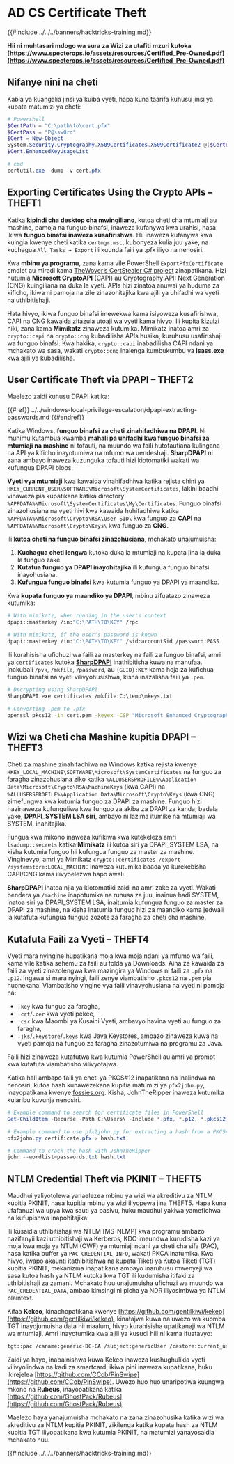 # AD CS Certificate Theft

{{#include ../../../banners/hacktricks-training.md}}

**Hii ni muhtasari mdogo wa sura za Wizi za utafiti mzuri kutoka [https://www.specterops.io/assets/resources/Certified_Pre-Owned.pdf](https://www.specterops.io/assets/resources/Certified_Pre-Owned.pdf)**

## Nifanye nini na cheti

Kabla ya kuangalia jinsi ya kuiba vyeti, hapa kuna taarifa kuhusu jinsi ya kupata matumizi ya cheti:
```powershell
# Powershell
$CertPath = "C:\path\to\cert.pfx"
$CertPass = "P@ssw0rd"
$Cert = New-Object
System.Security.Cryptography.X509Certificates.X509Certificate2 @($CertPath, $CertPass)
$Cert.EnhancedKeyUsageList

# cmd
certutil.exe -dump -v cert.pfx
```
## Exporting Certificates Using the Crypto APIs – THEFT1

Katika **kipindi cha desktop cha mwingiliano**, kutoa cheti cha mtumiaji au mashine, pamoja na funguo binafsi, inaweza kufanywa kwa urahisi, hasa ikiwa **funguo binafsi inaweza kusafirishwa**. Hii inaweza kufanywa kwa kuingia kwenye cheti katika `certmgr.msc`, kubonyeza kulia juu yake, na kuchagua `All Tasks → Export` ili kuunda faili ya .pfx iliyo na nenosiri.

Kwa **mbinu ya programu**, zana kama vile PowerShell `ExportPfxCertificate` cmdlet au miradi kama [TheWover’s CertStealer C# project](https://github.com/TheWover/CertStealer) zinapatikana. Hizi hutumia **Microsoft CryptoAPI** (CAPI) au Cryptography API: Next Generation (CNG) kuingiliana na duka la vyeti. APIs hizi zinatoa anuwai ya huduma za kificho, ikiwa ni pamoja na zile zinazohitajika kwa ajili ya uhifadhi wa vyeti na uthibitishaji.

Hata hivyo, ikiwa funguo binafsi imewekwa kama isiyoweza kusafirishwa, CAPI na CNG kawaida zitazuia utoaji wa vyeti kama hivyo. Ili kupita kizuizi hiki, zana kama **Mimikatz** zinaweza kutumika. Mimikatz inatoa amri za `crypto::capi` na `crypto::cng` kubadilisha APIs husika, kuruhusu usafirishaji wa funguo binafsi. Kwa hakika, `crypto::capi` inabadilisha CAPI ndani ya mchakato wa sasa, wakati `crypto::cng` inalenga kumbukumbu ya **lsass.exe** kwa ajili ya kubadilisha.

## User Certificate Theft via DPAPI – THEFT2

Maelezo zaidi kuhusu DPAPI katika:

{{#ref}}
../../windows-local-privilege-escalation/dpapi-extracting-passwords.md
{{#endref}}

Katika Windows, **funguo binafsi za cheti zinahifadhiwa na DPAPI**. Ni muhimu kutambua kwamba **mahali pa uhifadhi kwa funguo binafsi za mtumiaji na mashine** ni tofauti, na muundo wa faili hutofautiana kulingana na API ya kificho inayotumiwa na mfumo wa uendeshaji. **SharpDPAPI** ni zana ambayo inaweza kuzunguka tofauti hizi kiotomatiki wakati wa kufungua DPAPI blobs.

**Vyeti vya mtumiaji** kwa kawaida vinahifadhiwa katika rejista chini ya `HKEY_CURRENT_USER\SOFTWARE\Microsoft\SystemCertificates`, lakini baadhi vinaweza pia kupatikana katika directory `%APPDATA%\Microsoft\SystemCertificates\My\Certificates`. Funguo binafsi zinazohusiana na vyeti hivi kwa kawaida huhifadhiwa katika `%APPDATA%\Microsoft\Crypto\RSA\User SID\` kwa funguo za **CAPI** na `%APPDATA%\Microsoft\Crypto\Keys\` kwa funguo za **CNG**.

Ili **kutoa cheti na funguo binafsi zinazohusiana**, mchakato unajumuisha:

1. **Kuchagua cheti lengwa** kutoka duka la mtumiaji na kupata jina la duka la funguo zake.
2. **Kutatua funguo ya DPAPI inayohitajika** ili kufungua funguo binafsi inayohusiana.
3. **Kufungua funguo binafsi** kwa kutumia funguo ya DPAPI ya maandiko.

Kwa **kupata funguo ya maandiko ya DPAPI**, mbinu zifuatazo zinaweza kutumika:
```bash
# With mimikatz, when running in the user's context
dpapi::masterkey /in:"C:\PATH\TO\KEY" /rpc

# With mimikatz, if the user's password is known
dpapi::masterkey /in:"C:\PATH\TO\KEY" /sid:accountSid /password:PASS
```
Ili kurahisisha ufichuzi wa faili za masterkey na faili za funguo binafsi, amri ya `certificates` kutoka [**SharpDPAPI**](https://github.com/GhostPack/SharpDPAPI) inathibitisha kuwa na manufaa. Inakubali `/pvk`, `/mkfile`, `/password`, au `{GUID}:KEY` kama hoja za kufichua funguo binafsi na vyeti vilivyohusishwa, kisha inazalisha faili ya `.pem`.
```bash
# Decrypting using SharpDPAPI
SharpDPAPI.exe certificates /mkfile:C:\temp\mkeys.txt

# Converting .pem to .pfx
openssl pkcs12 -in cert.pem -keyex -CSP "Microsoft Enhanced Cryptographic Provider v1.0" -export -out cert.pfx
```
## Wizi wa Cheti cha Mashine kupitia DPAPI – THEFT3

Cheti za mashine zinahifadhiwa na Windows katika rejista kwenye `HKEY_LOCAL_MACHINE\SOFTWARE\Microsoft\SystemCertificates` na funguo za faragha zinazohusiana ziko katika `%ALLUSERSPROFILE%\Application Data\Microsoft\Crypto\RSA\MachineKeys` (kwa CAPI) na `%ALLUSERSPROFILE%\Application Data\Microsoft\Crypto\Keys` (kwa CNG) zimefungwa kwa kutumia funguo za DPAPI za mashine. Funguo hizi hazinaweza kufunguliwa kwa funguo za akiba za DPAPI za kanda; badala yake, **DPAPI_SYSTEM LSA siri**, ambayo ni lazima itumike na mtumiaji wa SYSTEM, inahitajika.

Fungua kwa mikono inaweza kufikiwa kwa kutekeleza amri `lsadump::secrets` katika **Mimikatz** ili kutoa siri ya DPAPI_SYSTEM LSA, na kisha kutumia funguo hii kufungua funguo za master za mashine. Vinginevyo, amri ya Mimikatz `crypto::certificates /export /systemstore:LOCAL_MACHINE` inaweza kutumika baada ya kurekebisha CAPI/CNG kama ilivyoelezwa hapo awali.

**SharpDPAPI** inatoa njia ya kiotomatiki zaidi na amri zake za vyeti. Wakati bendera ya `/machine` inapotumika na ruhusa za juu, inainua hadi SYSTEM, inatoa siri ya DPAPI_SYSTEM LSA, inaitumia kufungua funguo za master za DPAPI za mashine, na kisha inatumia funguo hizi za maandiko kama jedwali la kutafuta kufungua funguo zozote za faragha za cheti cha mashine.

## Kutafuta Faili za Vyeti – THEFT4

Vyeti mara nyingine hupatikana moja kwa moja ndani ya mfumo wa faili, kama vile katika sehemu za faili au folda ya Downloads. Aina za kawaida za faili za vyeti zinazolengwa kwa mazingira ya Windows ni faili za `.pfx` na `.p12`. Ingawa si mara nyingi, faili zenye viambatisho `.pkcs12` na `.pem` pia huonekana. Viambatisho vingine vya faili vinavyohusiana na vyeti ni pamoja na:

- `.key` kwa funguo za faragha,
- `.crt`/`.cer` kwa vyeti pekee,
- `.csr` kwa Maombi ya Kusaini Vyeti, ambavyo havina vyeti au funguo za faragha,
- `.jks`/`.keystore`/`.keys` kwa Java Keystores, ambazo zinaweza kuwa na vyeti pamoja na funguo za faragha zinazotumiwa na programu za Java.

Faili hizi zinaweza kutafutwa kwa kutumia PowerShell au amri ya prompt kwa kutafuta viambatisho vilivyotajwa.

Katika hali ambapo faili ya cheti ya PKCS#12 inapatikana na inalindwa na nenosiri, kutoa hash kunawezekana kupitia matumizi ya `pfx2john.py`, inayopatikana kwenye [fossies.org](https://fossies.org/dox/john-1.9.0-jumbo-1/pfx2john_8py_source.html). Kisha, JohnTheRipper inaweza kutumika kujaribu kuvunja nenosiri.
```powershell
# Example command to search for certificate files in PowerShell
Get-ChildItem -Recurse -Path C:\Users\ -Include *.pfx, *.p12, *.pkcs12, *.pem, *.key, *.crt, *.cer, *.csr, *.jks, *.keystore, *.keys

# Example command to use pfx2john.py for extracting a hash from a PKCS#12 file
pfx2john.py certificate.pfx > hash.txt

# Command to crack the hash with JohnTheRipper
john --wordlist=passwords.txt hash.txt
```
## NTLM Credential Theft via PKINIT – THEFT5

Maudhui yaliyotolewa yanaelezea mbinu ya wizi wa akreditivu za NTLM kupitia PKINIT, hasa kupitia mbinu ya wizi iliyopewa jina THEFT5. Hapa kuna ufafanuzi wa upya kwa sauti ya pasivu, huku maudhui yakiwa yamefichwa na kufupishwa inapohitajika:

Ili kusaidia uthibitishaji wa NTLM [MS-NLMP] kwa programu ambazo hazifanyii kazi uthibitishaji wa Kerberos, KDC imeundwa kurudisha kazi ya moja kwa moja ya NTLM (OWF) ya mtumiaji ndani ya cheti cha sifa (PAC), hasa katika buffer ya `PAC_CREDENTIAL_INFO`, wakati PKCA inatumika. Kwa hivyo, iwapo akaunti itathibitishwa na kupata Tiketi ya Kutoa Tiketi (TGT) kupitia PKINIT, mekanizma inapatikana ambayo inaruhusu mwenyeji wa sasa kutoa hash ya NTLM kutoka kwa TGT ili kudumisha itifaki za uthibitishaji za zamani. Mchakato huu unajumuisha ufichuzi wa muundo wa `PAC_CREDENTIAL_DATA`, ambao kimsingi ni picha ya NDR iliyosimbwa ya NTLM plaintext.

Kifaa **Kekeo**, kinachopatikana kwenye [https://github.com/gentilkiwi/kekeo](https://github.com/gentilkiwi/kekeo), kinatajwa kuwa na uwezo wa kuomba TGT inayojumuisha data hii maalum, hivyo kurahisisha upatikanaji wa NTLM wa mtumiaji. Amri inayotumika kwa ajili ya kusudi hili ni kama ifuatavyo:
```bash
tgt::pac /caname:generic-DC-CA /subject:genericUser /castore:current_user /domain:domain.local
```
Zaidi ya hayo, inabainishwa kuwa Kekeo inaweza kushughulikia vyeti vilivyolindwa na kadi za smartcard, ikiwa pini inaweza kupatikana, huku ikirejelea [https://github.com/CCob/PinSwipe](https://github.com/CCob/PinSwipe). Uwezo huo huo unaripotiwa kuungwa mkono na **Rubeus**, inayopatikana katika [https://github.com/GhostPack/Rubeus](https://github.com/GhostPack/Rubeus).

Maelezo haya yanajumuisha mchakato na zana zinazohusika katika wizi wa akreditivu za NTLM kupitia PKINIT, zikilenga katika kupata hash za NTLM kupitia TGT iliyopatikana kwa kutumia PKINIT, na matumizi yanayosaidia mchakato huu.

{{#include ../../../banners/hacktricks-training.md}}
